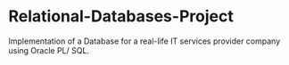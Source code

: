 Relational-Databases-Project
============================

Implementation of a Database for a real-life IT services provider company using Oracle PL/ SQL.

